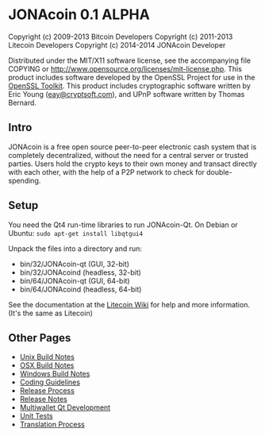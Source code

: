 JONAcoin 0.1 ALPHA
====================

Copyright (c) 2009-2013 Bitcoin Developers
Copyright (c) 2011-2013 Litecoin Developers
Copyright (c) 2014-2014 JONAcoin Developer

Distributed under the MIT/X11 software license, see the accompanying
file COPYING or http://www.opensource.org/licenses/mit-license.php.
This product includes software developed by the OpenSSL Project for use in the [OpenSSL Toolkit](http://www.openssl.org/). This product includes
cryptographic software written by Eric Young ([eay@cryptsoft.com](mailto:eay@cryptsoft.com)), and UPnP software written by Thomas Bernard.


Intro
---------------------
JONAcoin is a free open source peer-to-peer electronic cash system that is
completely decentralized, without the need for a central server or trusted
parties.  Users hold the crypto keys to their own money and transact directly
with each other, with the help of a P2P network to check for double-spending.


Setup
---------------------
You need the Qt4 run-time libraries to run JONAcoin-Qt. On Debian or Ubuntu:
	`sudo apt-get install libqtgui4`

Unpack the files into a directory and run:

- bin/32/JONAcoin-qt (GUI, 32-bit)
- bin/32/JONAcoind (headless, 32-bit)
- bin/64/JONAcoin-qt (GUI, 64-bit)
- bin/64/JONAcoind (headless, 64-bit)

See the documentation at the [Litecoin Wiki](http://litecoin.info)
for help and more information. (It's the same as Litecoin)


Other Pages
---------------------
- [Unix Build Notes](build-unix.md)
- [OSX Build Notes](build-osx.md)
- [Windows Build Notes](build-msw.md)
- [Coding Guidelines](coding.md)
- [Release Process](release-process.md)
- [Release Notes](release-notes.md)
- [Multiwallet Qt Development](multiwallet-qt.md)
- [Unit Tests](unit-tests.md)
- [Translation Process](translation_process.md)
